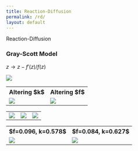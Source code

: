```yaml
---
title: Reaction-Diffusion
permalink: /rd/
layout: default
---
```


Reaction-Diffusion

<h3>Gray-Scott Model</h3>

$z \to z - f'(z)/f(z)$

<img src="\images\rd\reaction_diffusion_grayscott_parameter_space_save.png">
		
<table>
	<tr>
		<th>Altering $k$</th>
		<th>Altering $f$</th>
	</tr>
	<tr>
		<td><img src="\images\rd\reaction_diffusion_grayscott_animation_k.gif"></td>
		<td><img src="\images\rd\reaction_diffusion_grayscott_animation_f.gif"></td>
	</tr>
</table>

<table>
	<tr>
		<td><img src="\images\rd\reaction_diffusion_grayscott_animation_algae_1.gif"></td>
		<td><img src="\images\rd\reaction_diffusion_grayscott_animation_algae_2.gif"></td>
		<td><img src="\images\rd\reaction_diffusion_grayscott_animation_algae_3.gif"></td>
	</tr>
</table>

<table>
	<tr>
		<th>$f=0.096, k=0.578$</th>
		<th>$f=0.084, k=0.627$</th>
	</tr>
	<tr>
		<td><img src="\images\rd\reaction_diffusion_grayscott_0.09636_0.57831.png"></td>
		<td><img src="\images\rd\reaction_diffusion_grayscott_0.084498_0.62737.png"></td>
	</tr>
</table>
